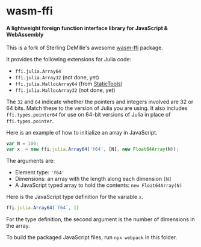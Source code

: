 # wasm-ffi
#### A lightweight foreign function interface library for JavaScript & WebAssembly

This is a fork of Sterling DeMille's awesome [wasm-ffi](https://github.com/DeMille/wasm-ffi) package.

It provides the following extensions for Julia code:

* `ffi.julia.Array64`
* `ffi.julia.Array32`  (not done, yet)
* `ffi.julia.MallocArray64`     (from [StaticTools](https://github.com/brenhinkeller/StaticTools.jl))
* `ffi.julia.MallocArray32`  (not done, yet)

The `32` and `64` indicate whether the pointers and integers involved are 32 or 64 bits. Match these to the version of Julia you are using. It also includes `ffi.types.pointer64` for use on 64-bit versions of Julia in place of `ffi.types.pointer`.

Here is an example of how to initialize an array in JavaScript. 
```js
var N = 100;
var x  = new ffi.julia.Array64('f64', [N], new Float64Array(N));
```
The arguments are:

* Element type: `'f64'`  
* Dimensions: an array with the length along each dimension `[N]`
* A JavaScript typed array to hold the contents: `new Float64Array(N)`

Here is the JavaScript type definition for the variable `x`.

```js
ffi.julia.Array64(`f64`, 1)
```

For the type definition, the second argument is the number of dimensions
in the array.

To build the packaged JavaScript files, run `npx webpack` in this folder.

